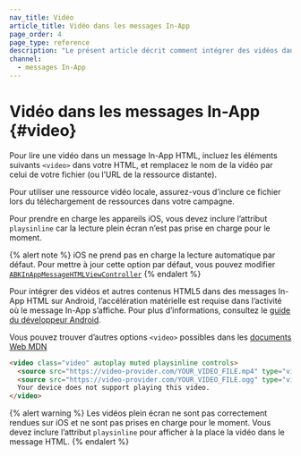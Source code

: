 ```yaml
---
nav_title: Vidéo
article_title: Vidéo dans les messages In-App
page_order: 4
page_type: reference
description: "Le présent article décrit comment intégrer des vidéos dans vos messages In-App HTML."
channel:
  - messages In-App
---
```


# Vidéo dans les messages In-App {#video}

Pour lire une vidéo dans un message In-App HTML, incluez les éléments suivants `<video>` dans votre HTML, et remplacez le nom de la vidéo par celui de votre fichier (ou l’URL de la ressource distante).

Pour utiliser une ressource vidéo locale, assurez-vous d’inclure ce fichier lors du téléchargement de ressources dans votre campagne.

Pour prendre en charge les appareils iOS, vous devez inclure l’attribut `playsinline` car la lecture plein écran n’est pas prise en charge pour le moment.

{% alert note %}
iOS ne prend pas en charge la lecture automatique par défaut. Pour mettre à jour cette option par défaut, vous pouvez modifier [`ABKInAppMessageHTMLViewController`](https://github.com/Appboy/appboy-ios-sdk/blob/master/AppboyUI/ABKInAppMessage/ViewControllers/ABKInAppMessageHTMLViewController.m)
{% endalert %}

Pour intégrer des vidéos et autres contenus HTML5 dans des messages In-App HTML sur Android, l’accélération matérielle est requise dans l’activité où le message In-App s’affiche. Pour plus d’informations, consultez le [guide du développeur Android]({{site.baseurl}}/developer_guide/platform_integration_guides/android/in-app_messaging/customization/youtube_in_html/).

Vous pouvez trouver d’autres options `<video>` possibles dans les [documents Web MDN][9]

```html
<video class="video" autoplay muted playsinline controls>
  <source src="https://video-provider.com/YOUR_VIDEO_FILE.mp4" type="video/mp4">
  <source src="https://video-provider.com/YOUR_VIDEO_FILE.ogg" type="video/ogg">
  Your device does not support playing this video.
</video>
```

{% alert warning %}
Les vidéos plein écran ne sont pas correctement rendues sur iOS et ne sont pas prises en charge pour le moment. Vous devez inclure l’attribut `playsinline` pour afficher à la place la vidéo dans le message HTML.
{% endalert %}

[9]: https://developer.mozilla.org/en-US/docs/Web/HTML/Element/video
